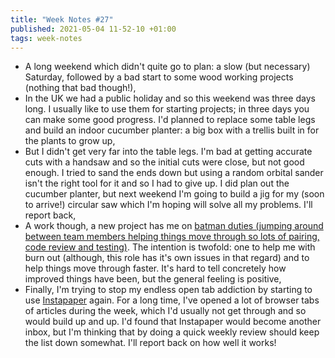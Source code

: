 ```yaml
---
title: "Week Notes #27"
published: 2021-05-04 11-52-10 +01:00
tags: week-notes
---
```


* A long weekend which didn't quite go to plan: a slow (but necessary)
  Saturday, followed by a bad start to some wood working projects (nothing that
  bad though!),
* In the UK we had a public holiday and so this weekend was three days long. I
  usually like to use them for starting projects; in three days you can make
  some good progress. I'd planned to replace some table legs and build an
  indoor cucumber planter: a big box with a trellis built in for the plants to
  grow up,
* But I didn't get very far into the table legs. I'm bad at getting accurate
  cuts with a handsaw and so the initial cuts were close, but not good enough.
  I tried to sand the ends down but using a random orbital sander isn't the
  right tool for it and so I had to give up. I did plan out the cucumber
  planter, but next weekend I'm going to build a jig for my (soon to arrive!)
  circular saw which I'm hoping will solve all my problems. I'll report back,
* A work though, a new project has me on [batman duties (jumping around between
  team members helping things move through so lots of pairing, code review and
  testing)][1]. The intention is twofold: one to help me with burn out
  (although, this role has it's own issues in that regard) and to help things
  move through faster. It's hard to tell concretely how improved things have
  been, but the general feeling is positive,
* Finally, I'm trying to stop my endless open tab addiction by starting to use
  [Instapaper][2] again. For a long time, I've opened a lot of browser tabs of
  articles during the week, which I'd usually not get through and so would
  build up and up. I'd found that Instapaper would become another inbox, but
  I'm thinking that by doing a quick weekly review should keep the list down
  somewhat. I'll report back on how well it works!

[1]: https://www.jamesshore.com/v2/books/aoad1/iteration_planning
[2]: https://www.instapaper.com
